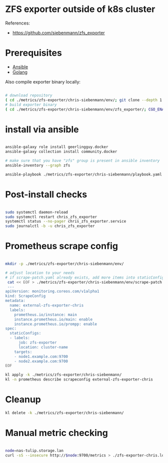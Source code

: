 
# ZFS exporter outside of k8s cluster

References:
- https://github.com/siebenmann/zfs_exporter

# Prerequisites

- [Ansible](../../../docs/ansible.md)
- [Golang](../../../docs/golang.md#install)

Also compile exporter binary locally:

```bash

# download repository
( cd ./metrics/zfs-exporter/chris-siebenmann/env/; git clone --depth 1 -b cks-upstream https://github.com/siebenmann/zfs_exporter.git; )
# build exporter binary
( cd ./metrics/zfs-exporter/chris-siebenmann/env/zfs_exporter/; CGO_ENABLED=0 go build -ldflags="-w -s" -o zfs-exporter-chris main.go; )

```

# install via ansible

```bash

ansible-galaxy role install geerlingguy.docker
ansible-galaxy collection install community.docker

# make sure that you have "zfs" group is present in ansible inventory
ansible-inventory --graph zfs

ansible-playbook ./metrics/zfs-exporter/chris-siebenmann/playbook.yaml

```

# Post-install checks

```bash

sudo systemctl daemon-reload
sudo systemctl restart chris_zfs_exporter
systemctl status --no-pager chris_zfs_exporter.service
sudo journalctl -b -u chris_zfs_exporter

```

# Prometheus scrape config

```bash

mkdir -p ./metrics/zfs-exporter/chris-siebenmann/env/

# adjust location to your needs
# if scrape-patch.yaml already exists, add more items into staticConfigs list
 cat << EOF > ./metrics/zfs-exporter/chris-siebenmann/env/scrape-patch.yaml
 ---
apiVersion: monitoring.coreos.com/v1alpha1
kind: ScrapeConfig
metadata:
  name: external-zfs-exporter-chris
  labels:
    prometheus.io/instance: main
    instance.prometheus.io/main: enable
    instance.prometheus.io/prompp: enable
spec:
  staticConfigs:
  - labels:
      job: zfs-exporter
      location: cluster-name
    targets:
    - node1.example.com:9700
    - node2.example.com:9700
EOF

kl apply -k ./metrics/zfs-exporter/chris-siebenmann/
kl -n prometheus describe scrapeconfig external-zfs-exporter-chris

```

# Cleanup

```bash
kl delete -k ./metrics/zfs-exporter/chris-siebenmann/
```

# Manual metric checking

```bash

node=nas-tulip.storage.lan
curl -sS --insecure http://$node:9700/metrics > ./zfs-exporter-chris.log

```
